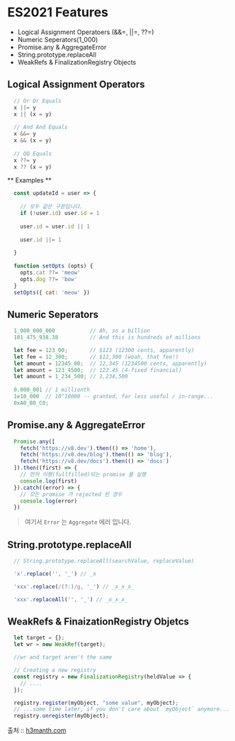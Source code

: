 # ES2021 Features

- Logical Assignment Operatoers (&&=, ||=, ??=)
- Numeric Seperators(1_000)
- Promise.any & AggregateError
- String.prototype.replaceAll
- WeakRefs & FinalizationRegistry Objects

## Logical Assignment Operators

``` js
  // Or Or Equals
  x ||= y
  x || (x = y)
  
  // And And Equals
  x &&= y
  x && (x = y)
  
  // QQ Equals
  x ??= y
  x ?? (x = y)
```

** Examples **
``` js
  const updateId = user => {
  
    // 모두 같은 구문입니다.
    if (!user.id) user.id = 1
    
    user.id = user.id || 1
    
    user.id ||= 1
 
  }
  
  function setOpts (opts) {
    opts.cat ??= 'meow'
    opts.dog ??= 'bow'
  }
  setOpts({ cat: 'meow' })
```


## Numeric Seperators

``` js
  1_000_000_000           // Ah, so a billion
  101_475_938.38          // And this is hundreds of millions

  let fee = 123_00;       // $123 (12300 cents, apparently)
  let fee = 12_300;       // $12,300 (woah, that fee!)
  let amount = 12345_00;  // 12,345 (1234500 cents, apparently)
  let amount = 123_4500;  // 123.45 (4-fixed financial)
  let amount = 1_234_500; // 1,234,500
  
  0.000_001 // 1 millionth
  1e10_000  // 10^10000 -- granted, far less useful / in-range...
  0xA0_B0_C0;
```

## Promise.any & AggregateError

``` js
  Promise.any([
    fetch('https://v8.dev').then(() => 'home'),
    fetch('https://v8.dev/blog').then(() => 'blog'),
    fetch('https://v8.dev/docs').then(() => 'docs')
  ]).then((first) => {
    // 먼저 이행(fullfilled)되는 promise 를 실행
    console.log(first)
  }).catch((error) => {
    // 모든 promise 가 rejected 된 경우
    console.log(error)
  })
```

> 여기서 `Error` 는  `Aggregate` 에러 입니다.

## String.prototype.replaceAll

``` js
  // String.prototype.replaceAll(searchValue, replaceValue)

  'x'.replace('', '_') // _x

  'xxx'.replace(/(?:)/g, '_') // _x_x_x_

  'xxx'.replaceAll('', '_') // _x_x_x_
```

## WeakRefs & FinaizationRegistry Objetcs

``` js
  let target = {};
  let wr = new WeakRef(target);

  //wr and target aren't the same

  // Creating a new registry
  const registry = new FinalizationRegistry(heldValue => {
    // ....
  });

  registry.register(myObject, "some value", myObject);
  // ...some time later, if you don't care about `myObject` anymore...
  registry.unregister(myObject);
```

출처 :: [h3manth.com](https://s.muz.li/YWViNWUxOWFk)
